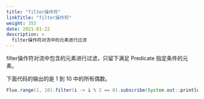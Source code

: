 ```yaml
---
title: "filter操作符"
linkTitle: "filter操作符"
weight: 353
date: 2021-01-22
description: >
  filter操作符对流中的元素进行过滤
---
```


filter操作符对流中包含的元素进行过滤，只留下满足 Predicate 指定条件的元素。

下面代码的输出的是 1 到 10 中的所有偶数。

```java
Flux.range(1, 10).filter(i -> i % 2 == 0).subscribe(System.out::println);
```



